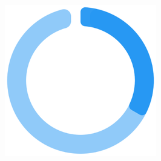 <div align="center">
	<br>
	<img src="https://raw.githubusercontent.com/zenas-cp/zenas-cp/main/spinner.svg" height="400">
	<br>
</div>
